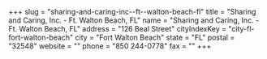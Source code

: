 +++
slug = "sharing-and-caring-inc--ft--walton-beach-fl"
title = "Sharing and Caring, Inc. - Ft. Walton Beach, FL"
name = "Sharing and Caring, Inc. - Ft. Walton Beach, FL"
address = "126 Beal Street"
cityIndexKey = "city-fl-fort-walton-beach"
city = "Fort Walton Beach"
state = "FL"
postal = "32548"
website = ""
phone = "850 244-0778"
fax = ""
+++

